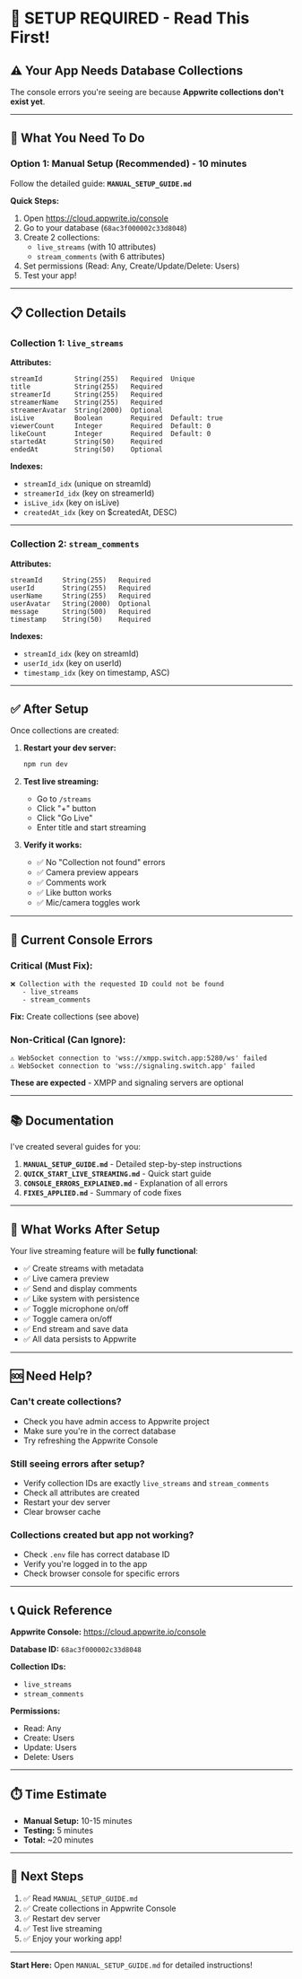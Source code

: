 # 🚀 SETUP REQUIRED - Read This First!

## ⚠️ **Your App Needs Database Collections**

The console errors you're seeing are because **Appwrite collections don't exist yet**.

---

## 🎯 **What You Need To Do**

### **Option 1: Manual Setup (Recommended) - 10 minutes**

Follow the detailed guide: **`MANUAL_SETUP_GUIDE.md`**

**Quick Steps:**
1. Open https://cloud.appwrite.io/console
2. Go to your database (`68ac3f000002c33d8048`)
3. Create 2 collections:
   - `live_streams` (with 10 attributes)
   - `stream_comments` (with 6 attributes)
4. Set permissions (Read: Any, Create/Update/Delete: Users)
5. Test your app!

---

## 📋 **Collection Details**

### **Collection 1: `live_streams`**

**Attributes:**
```
streamId        String(255)   Required  Unique
title           String(255)   Required
streamerId      String(255)   Required
streamerName    String(255)   Required
streamerAvatar  String(2000)  Optional
isLive          Boolean       Required  Default: true
viewerCount     Integer       Required  Default: 0
likeCount       Integer       Required  Default: 0
startedAt       String(50)    Required
endedAt         String(50)    Optional
```

**Indexes:**
- `streamId_idx` (unique on streamId)
- `streamerId_idx` (key on streamerId)
- `isLive_idx` (key on isLive)
- `createdAt_idx` (key on $createdAt, DESC)

---

### **Collection 2: `stream_comments`**

**Attributes:**
```
streamId     String(255)   Required
userId       String(255)   Required
userName     String(255)   Required
userAvatar   String(2000)  Optional
message      String(500)   Required
timestamp    String(50)    Required
```

**Indexes:**
- `streamId_idx` (key on streamId)
- `userId_idx` (key on userId)
- `timestamp_idx` (key on timestamp, ASC)

---

## ✅ **After Setup**

Once collections are created:

1. **Restart your dev server:**
   ```bash
   npm run dev
   ```

2. **Test live streaming:**
   - Go to `/streams`
   - Click "+" button
   - Click "Go Live"
   - Enter title and start streaming

3. **Verify it works:**
   - ✅ No "Collection not found" errors
   - ✅ Camera preview appears
   - ✅ Comments work
   - ✅ Like button works
   - ✅ Mic/camera toggles work

---

## 🐛 **Current Console Errors**

### **Critical (Must Fix):**
```
❌ Collection with the requested ID could not be found
   - live_streams
   - stream_comments
```
**Fix:** Create collections (see above)

### **Non-Critical (Can Ignore):**
```
⚠️ WebSocket connection to 'wss://xmpp.switch.app:5280/ws' failed
⚠️ WebSocket connection to 'wss://signaling.switch.app' failed
```
**These are expected** - XMPP and signaling servers are optional

---

## 📚 **Documentation**

I've created several guides for you:

1. **`MANUAL_SETUP_GUIDE.md`** - Detailed step-by-step instructions
2. **`QUICK_START_LIVE_STREAMING.md`** - Quick start guide
3. **`CONSOLE_ERRORS_EXPLAINED.md`** - Explanation of all errors
4. **`FIXES_APPLIED.md`** - Summary of code fixes

---

## 🎉 **What Works After Setup**

Your live streaming feature will be **fully functional**:

- ✅ Create streams with metadata
- ✅ Live camera preview
- ✅ Send and display comments
- ✅ Like system with persistence
- ✅ Toggle microphone on/off
- ✅ Toggle camera on/off
- ✅ End stream and save data
- ✅ All data persists to Appwrite

---

## 🆘 **Need Help?**

### **Can't create collections?**
- Check you have admin access to Appwrite project
- Make sure you're in the correct database
- Try refreshing the Appwrite Console

### **Still seeing errors after setup?**
- Verify collection IDs are exactly `live_streams` and `stream_comments`
- Check all attributes are created
- Restart your dev server
- Clear browser cache

### **Collections created but app not working?**
- Check `.env` file has correct database ID
- Verify you're logged in to the app
- Check browser console for specific errors

---

## 📞 **Quick Reference**

**Appwrite Console:** https://cloud.appwrite.io/console

**Database ID:** `68ac3f000002c33d8048`

**Collection IDs:**
- `live_streams`
- `stream_comments`

**Permissions:**
- Read: Any
- Create: Users
- Update: Users
- Delete: Users

---

## ⏱️ **Time Estimate**

- **Manual Setup:** 10-15 minutes
- **Testing:** 5 minutes
- **Total:** ~20 minutes

---

## 🎯 **Next Steps**

1. ✅ Read `MANUAL_SETUP_GUIDE.md`
2. ✅ Create collections in Appwrite Console
3. ✅ Restart dev server
4. ✅ Test live streaming
5. ✅ Enjoy your working app!

---

**Start Here:** Open `MANUAL_SETUP_GUIDE.md` for detailed instructions!
